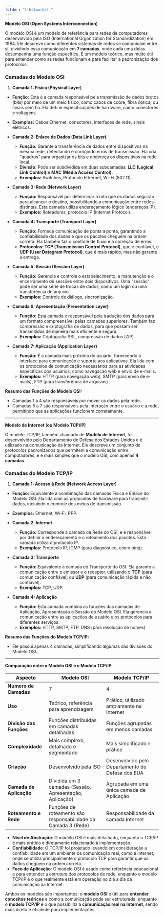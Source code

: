 ```yaml
---
folder: "[[Networks]]"
---
```

**Modelo OSI (Open Systems Interconnection)**

O modelo OSI é um modelo de referência para redes de computadores desenvolvido pela ISO (International Organization for Standardization) em 1984. Ele descreve como diferentes sistemas de redes se comunicam entre si, dividindo essa comunicação em **7 camadas**, onde cada uma delas desempenha uma função específica. É um modelo teórico, mas muito útil para entender como as redes funcionam e para facilitar a padronização dos protocolos.

### Camadas do Modelo OSI

1. **Camada 1: Física (Physical Layer)**
  - **Função:** Esta é a camada responsável pela transmissão de dados brutos (bits) por meio de um meio físico, como cabos de cobre, fibra óptica, ou sinais sem fio. Ela define especificações de hardware, como conectores e voltagem.
  - **Exemplos:** Cabos Ethernet, conectores, interfaces de rede, sinais elétricos.

- **Camada 2: Enlace de Dados (Data Link Layer)**
  - **Função:** Garante a transferência de dados entre dispositivos na mesma rede, detectando e corrigindo erros de transmissão. Ela cria "quadros" para organizar os bits e endereça os dispositivos na rede local.
  - **Divisão:** Pode ser subdividida em duas subcamadas: **LLC (Logical Link Control)** e **MAC (Media Access Control)**.
  - **Exemplos:** Switches, Protocolo Ethernet, Wi-Fi (802.11).

- **Camada 3: Rede (Network Layer)**
  - **Função:** Responsável por determinar a rota que os dados seguirão para alcançar o destino, possibilitando a comunicação entre redes distintas. Esta camada utiliza endereçamento lógico (endereços IP).
  - **Exemplos:** Roteadores, protocolo IP (Internet Protocol).

- **Camada 4: Transporte (Transport Layer)**
  - **Função:** Fornece comunicação de ponta a ponta, garantindo a confiabilidade dos dados e que os pacotes cheguem na ordem correta. Ela também faz o controle de fluxo e a correção de erros.
  - **Protocolos: TCP (Transmission Control Protocol)**, que é confiável, e **UDP (User Datagram Protocol)**, que é mais rápido, mas não garante a entrega.

- **Camada 5: Sessão (Session Layer)**
  - **Função:** Gerencia e controla o estabelecimento, a manutenção e o encerramento de sessões entre dois dispositivos. Uma "sessão" pode ser uma série de trocas de dados, como um login ou uma transferência de arquivo.
  - **Exemplos:** Controle de diálogo, sincronização.

- **Camada 6: Apresentação (Presentation Layer)**
  - **Função:** Esta camada é responsável pela tradução dos dados para um formato compreensível pelas camadas superiores. Também faz compressão e criptografia de dados, para que possam ser transmitidos de maneira mais eficiente e segura.
  - **Exemplos:** Criptografia SSL, compressão de dados (ZIP).

- **Camada 7: Aplicação (Application Layer)**
  - **Função:** É a camada mais próxima do usuário, fornecendo a interface para comunicação e suporte aos aplicativos. Ela lida com os protocolos de comunicação necessários para as atividades específicas dos usuários, como navegação web e envio de e-mails.
  - **Exemplos:** HTTP (para navegação web), SMTP (para envio de e-mails), FTP (para transferência de arquivos).


**Resumo das Funções do Modelo OSI:**

- Camadas 1 a 4 são responsáveis por mover os dados pela rede.
- Camadas 5 a 7 são responsáveis pela interação entre o usuário e a rede, permitindo que as aplicações funcionem corretamente.

---

**Modelo de Internet (ou Modelo TCP/IP)**

O modelo TCP/IP, também chamado de **Modelo de Internet**, foi desenvolvido pelo Departamento de Defesa dos Estados Unidos e é utilizado na comunicação da Internet. Ele descreve um conjunto de protocolos padronizados que permitem a comunicação entre computadores, e é mais simples que o modelo OSI, com apenas **4 camadas**.

### Camadas do Modelo TCP/IP

1. **Camada 1: Acesso à Rede (Network Access Layer)**
  - **Função:** Equivalente à combinação das camadas Física e Enlace do Modelo OSI. Ela lida com os protocolos de hardware para transmitir dados, incluindo o controle dos meios de transmissão.
  - **Exemplos:** Ethernet, Wi-Fi, PPP.

- **Camada 2: Internet**
  - **Função:** Corresponde à camada de Rede do OSI, e é responsável por definir o endereçamento e o roteamento dos pacotes. Esta camada utiliza o protocolo IP.
  - **Exemplos:** Protocolo IP, ICMP (para diagnóstico, como ping).

- **Camada 3: Transporte**
  - **Função:** Equivalente à camada de Transporte do OSI. Ela garante a comunicação entre o emissor e o receptor, utilizando o **TCP** (para comunicação confiável) ou **UDP** (para comunicação rápida e não confiável).
  - **Exemplos:** TCP, UDP.

- **Camada 4: Aplicação**
  - **Função:** Esta camada combina as funções das camadas de Aplicação, Apresentação e Sessão do Modelo OSI. Ela gerencia a comunicação entre as aplicações de usuário e os protocolos para diferentes serviços.
  - **Exemplos:** HTTP, SMTP, FTP, DNS (para resolução de nomes).


**Resumo das Funções do Modelo TCP/IP:**

- Ele possui apenas 4 camadas, simplificando algumas das divisões do Modelo OSI.

---

**Comparação entre o Modelo OSI e o Modelo TCP/IP**

|Aspecto|Modelo OSI|Modelo TCP/IP|
|-------|----------|-------------|
|**Número de Camadas**|7|4|
|**Uso**|Teórico, referência para aprendizagem|Prático, utilizado amplamente na Internet|
|**Divisão das Funções**|Funções distribuídas em camadas detalhadas|Funções agrupadas em menos camadas|
|**Complexidade**|Mais complexo, detalhado e segmentado|Mais simplificado e prático|
|**Criação**|Desenvolvido pela ISO|Desenvolvido pelo Departamento de Defesa dos EUA|
|**Camada de Aplicação**|Dividida em 3 camadas (Sessão, Apresentação, Aplicação)|Agrupada em uma única camada de Aplicação|
|**Roteamento e Rede**|Funções de roteamento são responsabilidade da Camada 3 (Rede)|Responsabilidade da camada Internet|

- **Nível de Abstração**: O modelo OSI é mais detalhado, enquanto o TCP/IP é mais prático e diretamente relacionado à implementação.
- **Confiabilidade**: O TCP/IP foi projetado levando em consideração a confiabilidade em um ambiente de comunicação real, como a Internet, onde se utiliza principalmente o protocolo TCP para garantir que os dados cheguem na ordem correta.
- **Foco de Aplicação**: O modelo OSI é usado como referência educacional e para entender a estrutura dos protocolos de rede, enquanto o modelo TCP/IP é o que realmente está em operação no dia a dia da comunicação na Internet.

Ambos os modelos são importantes: o **modelo OSI** é útil para **entender conceitos teóricos** e como a comunicação pode ser estruturada, enquanto o **modelo TCP/IP** é o que possibilita a **comunicação real na Internet**, sendo mais direto e eficiente para implementações.

